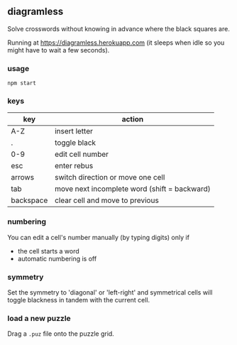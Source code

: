 ## diagramless

Solve crosswords without knowing in advance where the black squares are.

Running at https://diagramless.herokuapp.com (it sleeps when idle so you might have to wait a few seconds).

### usage

`npm start`

### keys

|key|action|
|---|---|
|A-Z|insert letter|
|.|toggle black|
|0-9|edit cell number|
|esc|enter rebus|
|arrows|switch direction or move one cell|
|tab|move next incomplete word (shift = backward)|
|backspace|clear cell and move to previous|

### numbering

You can edit a cell's number manually (by typing digits) only if
- the cell starts a word
- automatic numbering is off

### symmetry

Set the symmetry to 'diagonal' or 'left-right' and symmetrical cells will toggle blackness in tandem with the current cell.

### load a new puzzle

Drag a `.puz` file onto the puzzle grid.
